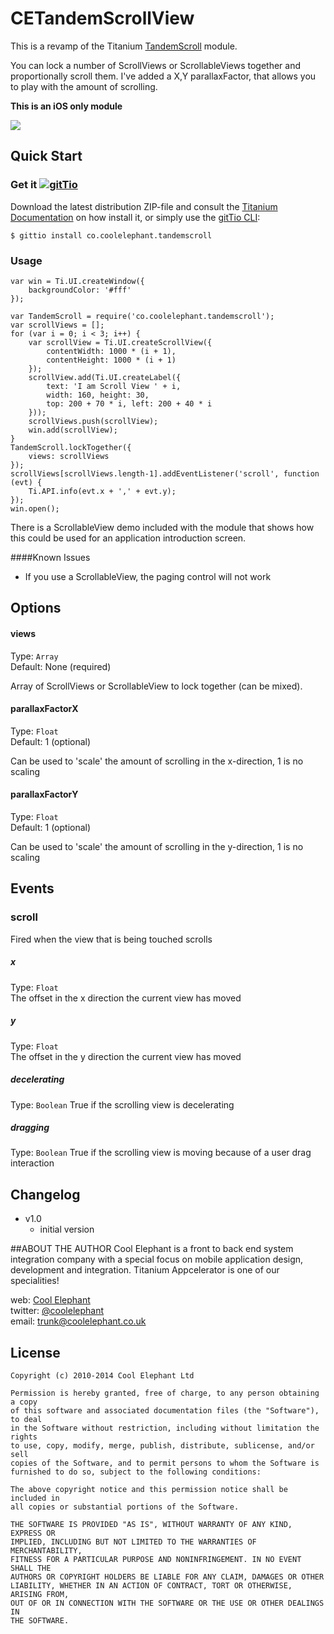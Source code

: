 CETandemScrollView
===========================================


This is a revamp of the Titanium [TandemScroll](https://github.com/appcelerator/titanium_modules/tree/master/tandemscroll/mobile/ios) module.

You can lock a number of ScrollViews or ScrollableViews together and proportionally scroll them.  I've added a X,Y parallaxFactor, that allows you to play with the amount of scrolling.

**This is an iOS only module**

<img src="../images/demo.gif" />

## Quick Start

### Get it [![gitTio](http://gitt.io/badge.png)](http://gitt.io/component/co.coolelephant.tandemscroll)
Download the latest distribution ZIP-file and consult the [Titanium Documentation](http://docs.appcelerator.com/titanium/latest/#!/guide/Using_a_Module) on how install it, or simply use the [gitTio CLI](http://gitt.io/cli):

`$ gittio install co.coolelephant.tandemscroll`


### Usage

	var win = Ti.UI.createWindow({
    	backgroundColor: '#fff'
    });
    
    var TandemScroll = require('co.coolelephant.tandemscroll');
    var scrollViews = [];
    for (var i = 0; i < 3; i++) {
        var scrollView = Ti.UI.createScrollView({
            contentWidth: 1000 * (i + 1),
            contentHeight: 1000 * (i + 1)
        });
        scrollView.add(Ti.UI.createLabel({
            text: 'I am Scroll View ' + i,
            width: 160, height: 30,
            top: 200 + 70 * i, left: 200 + 40 * i
        }));
        scrollViews.push(scrollView);
        win.add(scrollView);
    }
    TandemScroll.lockTogether({
	    views: scrollViews
    });
    scrollViews[scrollViews.length-1].addEventListener('scroll', function (evt) {
        Ti.API.info(evt.x + ',' + evt.y);
    });
    win.open();
    
There is a ScrollableView demo included with the module that shows how this could be used for an application introduction screen.

####Known Issues
* If you use a ScrollableView, the paging control will not work

## Options

#### views

Type: `Array`  
Default: None (required)

Array of ScrollViews or ScrollableView to lock together (can be mixed).

#### parallaxFactorX

Type: `Float`  
Default: 1 (optional)

Can be used to 'scale' the amount of scrolling in the x-direction, 1 is no scaling 

#### parallaxFactorY

Type: `Float`  
Default: 1 (optional)

Can be used to 'scale' the amount of scrolling in the y-direction, 1 is no scaling 

## Events

### scroll
Fired when the view that is being touched scrolls

##### x
Type: `Float`	
The offset in the x direction the current view has moved
   
##### y
Type: `Float`	
The offset in the y direction the current view has moved

##### decelerating
Type: `Boolean`	
True if the scrolling view is decelerating

##### dragging
Type: `Boolean`	
True if the scrolling view is moving because of a user drag interaction


## Changelog

* v1.0  
  * initial version

##ABOUT THE AUTHOR
Cool Elephant is a front to back end system integration company with a special focus on mobile application design, development and integration. Titanium Appcelerator is one of our specialities!

web: [Cool Elephant](http://coolelephant.co.uk)  
twitter: [@coolelephant](https://twitter.com/coolelephant)  
email: trunk@coolelephant.co.uk


## License

    Copyright (c) 2010-2014 Cool Elephant Ltd

    Permission is hereby granted, free of charge, to any person obtaining a copy
    of this software and associated documentation files (the "Software"), to deal
    in the Software without restriction, including without limitation the rights
    to use, copy, modify, merge, publish, distribute, sublicense, and/or sell
    copies of the Software, and to permit persons to whom the Software is
    furnished to do so, subject to the following conditions:

    The above copyright notice and this permission notice shall be included in
    all copies or substantial portions of the Software.

    THE SOFTWARE IS PROVIDED "AS IS", WITHOUT WARRANTY OF ANY KIND, EXPRESS OR
    IMPLIED, INCLUDING BUT NOT LIMITED TO THE WARRANTIES OF MERCHANTABILITY,
    FITNESS FOR A PARTICULAR PURPOSE AND NONINFRINGEMENT. IN NO EVENT SHALL THE
    AUTHORS OR COPYRIGHT HOLDERS BE LIABLE FOR ANY CLAIM, DAMAGES OR OTHER
    LIABILITY, WHETHER IN AN ACTION OF CONTRACT, TORT OR OTHERWISE, ARISING FROM,
    OUT OF OR IN CONNECTION WITH THE SOFTWARE OR THE USE OR OTHER DEALINGS IN
    THE SOFTWARE.
